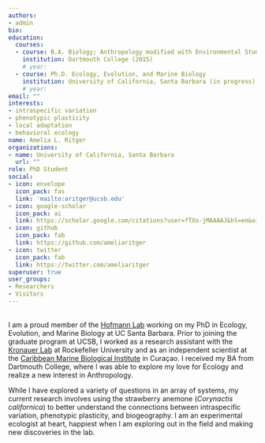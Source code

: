 ```yaml
---
authors:
- admin
bio:
education:
  courses:
  - course: B.A. Biology; Anthropology modified with Environmental Studies
    institution: Dartmouth College (2015)
    # year:
  - course: Ph.D. Ecology, Evolution, and Marine Biology
    institution: University of California, Santa Barbara (in progress)
    # year:
email: ""
interests:
- intraspecific variation
- phenotypic plasticity
- local adaptation
- behavioral ecology
name: Amelia L. Ritger
organizations:
- name: University of California, Santa Barbara
  url: ""
role: PhD Student
social:
- icon: envelope
  icon_pack: fas
  link: 'mailto:aritger@ucsb.edu'
- icon: google-scholar
  icon_pack: ai
  link: https://scholar.google.com/citations?user=fTXo-jMAAAAJ&hl=en&oi=ao
- icon: github
  icon_pack: fab
  link: https://github.com/ameliaritger
- icon: twitter
  icon_pack: fab
  link: https://twitter.com/ameliaritger
superuser: true
user_groups:
- Researchers
- Visitors
---
```


<br />
I am a proud member of the <a href="http://www.hofmannlab.com/" target="_blank">Hofmann Lab</a> working on my PhD in Ecology, Evolution, and Marine Biology at UC Santa Barbara. Prior to joining the graduate program at UCSB, I worked as a research assistant with the 
<a href="https://www.rockefeller.edu/research/2280-kronauer-laboratory/" target="_blank">Kronauer Lab</a> at Rockefeller University and as an independent scientist at the <a href="http://www.researchstationcarmabi.org/" target="_blank">Caribbean Marine Biological Institute</a>
in Curaçao. I received my BA from Dartmouth College, where I was able to explore my love for Ecology and realize a new interest in Anthropology.

While I have explored a variety of questions in an array of systems, my current research involves using the strawberry anemone (*Corynactis californica*) to better understand the connections between intraspecific variation, phenotypic plasticity, and biogeography. I am an experimental ecologist at heart, happiest when I am exploring out in the field and making new discoveries in the lab.